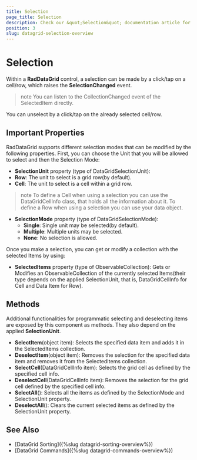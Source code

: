 ```yaml
---
title: Selection
page_title: Selection
description: Check our &quot;Selection&quot; documentation article for Telerik DataGrid for Xamarin control.
position: 3
slug: datagrid-selection-overview
---
```


# Selection #

Within a **RadDataGrid** control, a selection can be made by a click/tap on a cell/row, which raises the **SelectionChanged** event.

>note You can listen to the CollectionChanged event of the SelectedItem directly.

You can unselect by a click/tap on the already selected cell/row.

## Important Properties

RadDataGrid supports different selection modes that can be modified by the following properties. First, you can choose the Unit that you will be allowed to select and then the Selection Mode:

* **SelectionUnit** property (type of DataGridSelectionUnit):
 * **Row**: The unit to select is a grid row(by default).
 * **Cell**: The unit to select is a cell within a grid row.
 
>note To define a Cell when using a selection you can use the DataGridCellInfo class, that holds all the information about it. To define a Row when using a selection you can use your data object.

* **SelectionMode** property (type of DataGridSelectionMode):
  * **Single**: Single unit may be selected(by default).
  * **Multiple**: Multiple units may be selected.
  * **None**: No selection is allowed.
  
Once you make a selection, you can get or modify a collection with the selected Items by using:

* **SelectedItems** property (type of ObservableCollection): Gets or Modifies an ObservableCollection of the currently selected Items(their type depends on the applied SelectionUnit, that is, DataGridCellInfo for Cell and Data Item for Row).

## Methods

Additional functionalities for programmatic selecting and deselecting items are exposed by this component as methods. They also depend on the applied **SelectionUnit**.

* **SelectItem**(object item): Selects the specified data item and adds it in the SelectedItems collection.
* **DeselectItem**(object item): Removes the selection for the specified data item and removes it from the SelectedItems collection.
* **SelectCell**(DataGridCellInfo item): Selects the grid cell as defined by the specified cell info.
* **DeselectCell**(DataGridCellInfo item): Removes the selection for the grid cell defined by the specified cell info.
* **SelectAll**(): Selects all the items as defined by the SelectionMode and SelectionUnit property.
* **DeselectAll**(): Clears the current selected items as defined by the SelectionUnit property.

## See Also

* [DataGrid Sorting]({%slug datagrid-sorting-overview%})
* [DataGrid Commands]({%slug datagrid-commands-overview%})